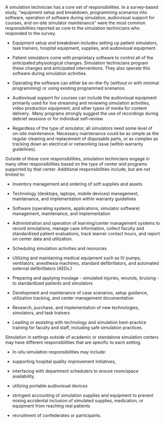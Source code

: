 A simulation technician has a core set of responsibilities. In a survey-based study, "equipment setup and breakdown, programming scenarios into software, operation of software during simulation, audiovisual support for courses, and on-site simulator maintenance" were the most common responsibilities reported as core to the simulation technicians who responded to the survey.

- Equipment setup and breakdown includes setting up patient simulators, task trainers, hospital equipment, supplies, and audiovisual equipment.

- Patient simulators come with proprietary software to control all of the anticipated physiological changes. Simulation technicians program these changes and anticipated interventions. They also operate this software during simulation activities.

- Operating the software can either be on-the-fly (without or with minimal programming) or using existing programmed scenarios.

- Audiovisual support for courses can include the audiovisual equipment primarily used for live streaming and reviewing simulation activities, video production equipment, and other types of media for content delivery.  Many programs strongly suggest the use of recordings during debrief sessions or for individual self-review.

- Regardless of the type of simulator, all simulators need some level of on-site maintenance. Necessary maintenance could be as simple as the regular cleaning and replacement of disposable parts, or as complex as tracking down an electrical or networking issue (within warranty guidelines).

Outside of these core responsibilities, simulation technicians engage in many other responsibilities based on the type of center and programs supported by that center. Additional responsibilities include, but are not limited to:

- Inventory management and ordering of soft supplies and assets

- Technology (desktops, laptops, mobile devices) management, maintenance, and implementation within warranty guidelines

- Software (operating systems, applications, simulator software) management, maintenance, and implementation

- Administration and operation of learning/center management systems to record simulations, manage case information, collect faculty and standardized patient evaluations, track learner contact hours, and report on center data and utilization.

- Scheduling simulation activities and resources

- Utilizing and maintaining medical equipment such as IV pumps, ventilators, anesthesia machines, standard defibrillators, and automated external defibrillators (AEDs.)

- Preparing and applying moulage - simulated injuries, wounds, bruising - to standardized patients and simulators

- Development and maintenance of case scenarios, setup guidance, utilization tracking, and center management documentation

- Research, purchase, and implementation of new technologies, simulators, and task trainers

- Leading or assisting with technology and simulation best-practice training for faculty and staff, including safe simulation practices.

Simulation in settings outside of academic or standalone simulation centers may have different responsibilities that are specific to each setting.

- In-situ simulation responsibilities may include:

- supporting hospital quality improvement initiatives,
- interfacing with department schedulers to ensure room/space availability,
- utilizing portable audiovisual devices
- stringent accounting of simulation supplies and equipment to prevent mixing accidental inclusion of simulated supplies, medication, or equipment from reaching real patients
- recruitment of confederates or participants.